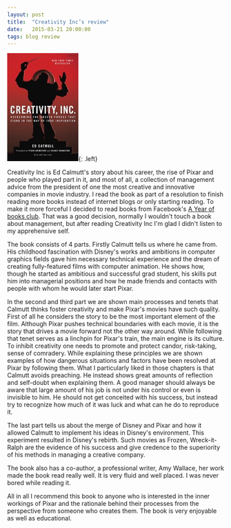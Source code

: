 ```yaml
---
layout: post
title:  "Creativity Inc’s review"
date:   2015-03-21 20:00:00
tags: blog review
---
```

![Creativity Inc](/images/2015/03/creativity.jpg){: .left}

Creativity Inc is Ed Calmutt's story about his career, the rise of Pixar and
people who played part in it, and most of all, a collection of management advice
from the president of one the most creative and innovative companies in movie
industry. I read the book as part of a resolution to finish reading more books
instead of internet blogs or only starting reading. To make it more forceful I
decided to read books from Facebook's [A Year of books club][bookclub]. That was
a good decision, normally I wouldn't touch a book about management, but after
reading Creativity Inc I'm glad I didn't listen to my apprehensive self.

The book consists of 4 parts. Firstly Calmutt tells us where he came from. His
childhood fascination with Disney's works and ambitions in computer graphics
fields gave him necessary technical experience and the dream of creating
fully-featured films with computer animation. He shows how, though he started as
ambitious and successful grad student, his skills put him into managerial
positions and how he made friends and contacts with people with whom he would
later start Pixar.

In the second and third part we are shown main processes and tenets that
Calmutt thinks foster creativity and make Pixar's movies have such quality.
First of all he considers the story to be the most important element of the
film. Although Pixar pushes technical boundaries with each movie, it is the
story that drives a movie forward not the other way around. While following that
tenet serves as a linchpin for Pixar's train, the main engine is its culture. To
inhibit creativity one needs to promote and protect candor, risk-taking, sense
of comradery. While explaining these principles we are shown examples of how
dangerous situations and factors have been resolved at Pixar by following them.
What I particularly liked in those chapters is that Calmutt avoids preaching. He
instead shows great amounts of reflection and self-doubt when explaining them. A
good manager should always be aware that large amount of his job is not under
his control or even is invisible to him. He should not get conceited with his
success, but instead try to recognize how much of it was luck and what can he do
to reproduce it.

The last part tells us about the merge of Disney and Pixar and how it allowed
Calmutt to implement his ideas in Disney's environment. This experiment resulted
in Disney's rebirth. Such movies as Frozen, Wreck-it-Ralph are the evidence of
his success and give credence to the superiority of his methods in managing a
creative company.

The book also has a co-author, a professional writer, Amy Wallace, her work
made the book read really well. It is very fluid and well placed. I was never
bored while reading it.

All in all I recommend this book to anyone who is interested in the inner
workings of Pixar and the rationale behind their processes from the perspective
from someone who creates them. The book is very enjoyable as well as
educational.

[bookclub]: https://www.facebook.com/ayearofbooks?fref=nf
